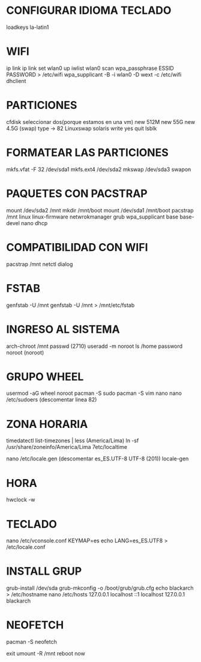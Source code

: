 # CONFIGURAR IDIOMA TECLADO
loadkeys la-latin1

# WIFI
ip link
ip link set wlan0 up
iwlist wlan0 scan
wpa_passphrase ESSID PASSWORD > /etc/wifi
wpa_supplicant -B -i wlan0 -D wext -c /etc/wifi
dhclient

# PARTICIONES
cfdisk
seleccionar dos(porque estamos en una vm)
new 512M
new 55G
new 4.5G (swap)
type -> 82 Linuxswap solaris
write
yes
quit
lsblk

# FORMATEAR LAS PARTICIONES
mkfs.vfat -F 32 /dev/sda1
mkfs.ext4 /dev/sda2
mkswap /dev/sda3
swapon

# PAQUETES CON PACSTRAP
mount /dev/sda2 /mnt
mkdir /mnt/boot
mount /dev/sda1 /mnt/boot
pacstrap /mnt linux linux-firmware netwrokmanager  grub wpa_supplicant base base-devel nano dhcp

# COMPATIBILIDAD CON WIFI
pacstrap /mnt netctl dialog

# FSTAB
genfstab -U /mnt
genfstab -U /mnt > /mnt/etc/fstab

# INGRESO AL SISTEMA
arch-chroot /mnt
passwd (2710)
useradd -m noroot
ls /home
password noroot (noroot)

# GRUPO WHEEL
usermod -aG wheel noroot
pacman -S sudo
pacman -S vim nano
nano /etc/sudoers
(descomentar linea 82)

# ZONA HORARIA
timedatectl list-timezones | less (America/Lima)
ln -sf /usr/share/zoneinfo/America/Lima 7etc/localtime

nano /etc/locale.gen
(descomentar es_ES.UTF-8 UTF-8 (201))
locale-gen

# HORA
hwclock -w

# TECLADO
nano /etc/vconsole.conf 
KEYMAP=es
echo LANG=es_ES.UTF8 > /etc/locale.conf

# INSTALL GRUP
grub-install /dev/sda
grub-mkconfig -o /boot/grub/grub.cfg
echo blackarch > /etc/hostname
nano /etc/hosts
127.0.0.1 localhost
::1	localhost
127.0.0.1 blackarch

# NEOFETCH
pacman -S neofetch

exit
umount -R /mnt
reboot now

